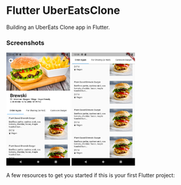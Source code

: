 # Flutter UberEatsClone

Building an UberEats Clone app in Flutter.

### Screenshots

<img src="ss1.png" height="300em" /> <img src="ss2.png" height="300em" />

A few resources to get you started if this is your first Flutter project:
